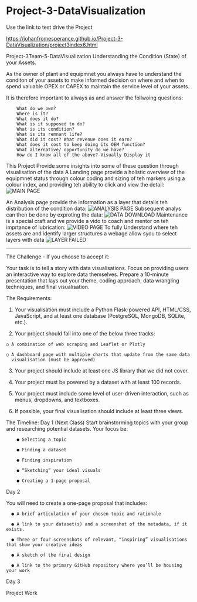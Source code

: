 # Project-3-DataVisualization

Use the link to test drive the Project

https://johanfromesperance.github.io/Project-3-DataVisualization/project3index6.html

Project-3Team-5-DataVisualization
Understanding the Condition (State) of your Assets.

As the owner of plant and equipmnet you always have to understand the conditon of your assets to make informed decision on where and when to spend valuable OPEX or CAPEX to maintain the service level of your assets.

It is therefore important to always as and answer the follwoing questions: 

        What do we own?
        Where is it? 
        What does it do? 
        What is it supposed to do?
        What is its condition?
        What is its remnant life?
        What did it cost? What revenue does it earn?
        What does it cost to keep doing its OEM function?
        What alternative/ opportunity do we have?
        How do I know all of the above?-Visually Display it

This Project Provide some insights into some of these question through visualisation of the data 
A Landing page provide a holistic overview of the equipmnet status through colour coding and sizing of teh markers using a colour index, and providing teh ability to click and view the detail:
![MAIN PAGE](https://user-images.githubusercontent.com/112832608/215226013-94401cce-a0d9-466f-be84-6900bd5ba322.png)

An Analysis page provide the information as a layer that details teh distribution of the condition data:
![ANALYSIS PAGE](https://user-images.githubusercontent.com/112832608/215226035-94699f66-0e8c-44cc-aa2f-bdaae12d8101.png)
Subsequent analys can then be done by exproting the data:
![DATA DOWNLOAD](https://user-images.githubusercontent.com/112832608/215226045-1d17d28f-85a3-4a20-9d2e-68e106e56494.png)
Maintenance is a special craft and we provide a vido to coach and mentor on teh imprtance of lubrication:
![VIDEO PAGE](https://user-images.githubusercontent.com/112832608/215226056-60a3a0a9-b5ef-4678-afba-89781e5da277.png)
To fully Understand where teh assets are and identify larger structures a webage allow syou to select layers with data
![LAYER FAILED](https://user-images.githubusercontent.com/112832608/215226072-58cdf09d-4ad6-4576-90c3-48334b61c8c5.png)

----------------------------------------------------------------------------------------------------------------------------
The Challenge - If you choose to accept it:

  Your task is to tell a story with data visualisations.
  Focus on providing users an interactive way to explore data themselves.
  Prepare a 10-minute presentation that lays out your theme, coding approach, data
  wrangling techniques, and final visualisation.

The Requirements:

  1. Your visualisation must include a Python Flask-powered API, HTML/CSS, JavaScript, and at
  least one database (PostgreSQL, MongoDB, SQLite, etc.).
  
  2. Your project should fall into one of the below three tracks:
  
    ○ A combination of web scraping and Leaflet or Plotly

    ○ A dashboard page with multiple charts that update from the same data 
      visualisation (must be approved)
  3. Your project should include at least one JS library that we did not cover.
  
  4. Your project must be powered by a dataset with at least 100 records.
  
  5. Your project must include some level of user-driven interaction, such as menus, dropdowns,
  and textboxes.
  
  6. If possible, your final visualisation should include at least three views.

The Timeline:
  Day 1 (Next Class)
  Start brainstorming topics with your group and researching potential datasets. Your focus be:
  
        ● Selecting a topic
        
        ● Finding a dataset
        
        ● Finding inspiration
        
        ● “Sketching” your ideal visuals
        
        ● Creating a 1-page proposal
        
  Day 2
  
  You will need to create a one-page proposal that includes:
  
      ● A brief articulation of your chosen topic and rationale
      
      ● A link to your dataset(s) and a screenshot of the metadata, if it exists.
      
      ● Three or four screenshots of relevant, “inspiring” visualisations that show your creative ideas
      
      ● A sketch of the final design
      
      ● A link to the primary GitHub repository where you’ll be housing your work
      
  Day 3
  
  Project Work
